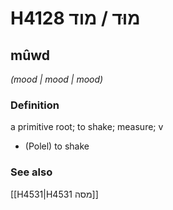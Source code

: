# H4128 מוּד / מוד

## mûwd

_(mood | mood | mood)_

### Definition

a primitive root; to shake; measure; v

- (Polel) to shake

### See also

[[H4531|H4531 מסה]]
